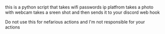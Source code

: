 this is a python script that takes 
wifi passwords 
ip
platfrom
takes a photo with webcam
takes a sreen shot
and then sends it to your discord web hook

Do not use this for nefarious actions and I'm not responsible for your actions 
